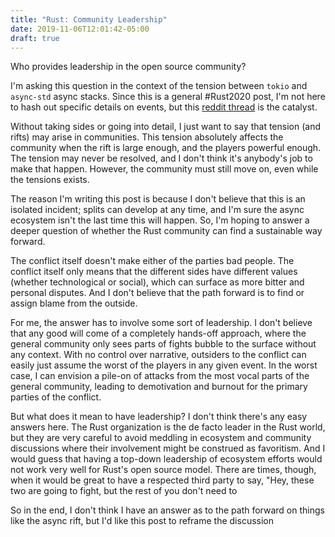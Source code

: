 ```yaml
---
title: "Rust: Community Leadership"
date: 2019-11-06T12:01:42-05:00
draft: true
---
```


Who provides leadership in the open source community?

I'm asking this question in the context of the tension between `tokio` and `async-std` async stacks. Since this is a general #Rust2020 post, I'm not here to hash out specific details on events, but this [reddit thread](https://old.reddit.com/r/rust/comments/dse875/2020_be_open_and_friendly/) is the catalyst.

Without taking sides or going into detail, I just want to say that tension (and rifts) may arise in communities. This tension absolutely affects the community when the rift is large enough, and the players powerful enough. The tension may never be resolved, and I don't think it's anybody's job to make that happen. However, the community must still move on, even while the tensions exists.

The reason I'm writing this post is because I don't believe that this is an isolated incident; splits can develop at any time, and I'm sure the async ecosystem isn't the last time this will happen. So, I'm hoping to answer a deeper question of whether the Rust community can find a sustainable way forward.

The conflict itself doesn't make either of the parties bad people. The conflict itself only means that the different sides have different values (whether technological or social), which can surface as more bitter and personal disputes. And I don't believe that the path forward is to find or assign blame from the outside.

For me, the answer has to involve some sort of leadership. I don't believe that any good will come of a completely hands-off approach, where the general community only sees parts of fights bubble to the surface without any context. With no control over narrative, outsiders to the conflict can easily just assume the worst of the players in any given event. In the worst case, I can envision a pile-on of attacks from the most vocal parts of the general community, leading to demotivation and burnout for the primary parties of the conflict.

But what does it mean to have leadership? I don't think there's any easy answers here. The Rust organization is the de facto leader in the Rust world, but they are very careful to avoid meddling in ecosystem and community discussions where their involvement might be construed as favoritism. And I would guess that having a top-down leadership of ecosystem efforts would not work very well for Rust's open source model. There are times, though, when it would be great to have a respected third party to say, "Hey, these two are going to fight, but the rest of you don't need to 

So in the end, I don't think I have an answer as to the path forward on things like the async rift, but I'd like this post to reframe the discussion

